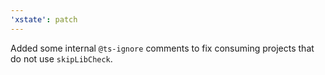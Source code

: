 ```yaml
---
'xstate': patch
---
```


Added some internal `@ts-ignore` comments to fix consuming projects that do not use `skipLibCheck`.
